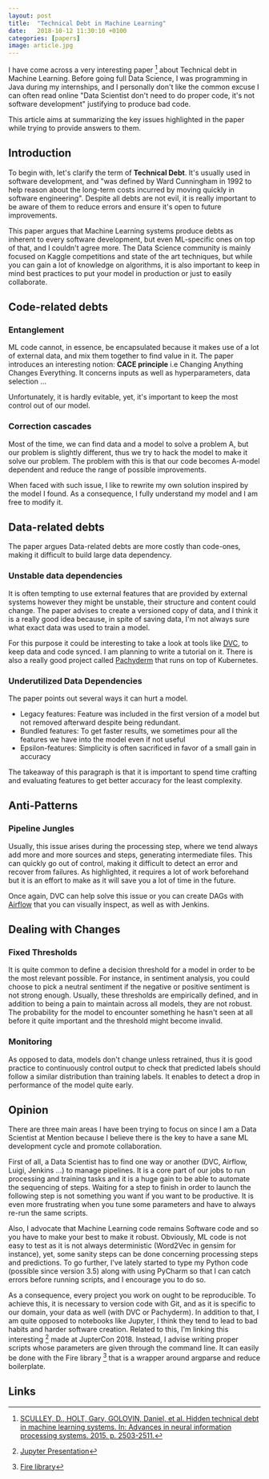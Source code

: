 ```yaml
---
layout: post
title:  "Technical Debt in Machine Learning"
date:   2018-10-12 11:30:10 +0100
categories: [papers]
image: article.jpg
---
```


I have come across a very interesting paper [^1] about Technical debt in Machine Learning. 
Before going full Data Science, I was programming in Java during my internships, and I personally don't like the common excuse I can often read online "Data Scientist don't need to do proper code, it's not software development" justifying to produce bad code. 

This article aims at summarizing the key issues highlighted in the paper while trying to provide answers to them.

## Introduction

To begin with, let's clarify the term of **Technical Debt**. It's usually used in software development, and "was defined by Ward Cunningham in 1992 to help reason about the long-term costs incurred by moving quickly in software engineering". Despite all debts are not evil, it is really important to be aware of them to reduce errors and ensure it's open to future improvements.

This paper argues that Machine Learning systems produce debts as inherent to every software development, but even ML-specific ones on top of that, and I couldn't agree more. The Data Science community is mainly focused on Kaggle competitions and state of the art techniques, but while you can gain a lot of knowledge on algorithms, it is also important to keep in mind best practices to put your model in production or just to easily collaborate.

## Code-related debts

### Entanglement

ML code cannot, in essence, be encapsulated because it makes use of a lot of external data, and mix them together to find value in it. The paper introduces an interesting notion: **CACE principle** i.e Changing Anything Changes Everything. It concerns inputs as well as hyperparameters, data selection ...

Unfortunately, it is hardly evitable, yet, it's important to keep the most control out of our model.

### Correction cascades

Most of the time, we can find data and a model to solve a problem A, but our problem is slightly different, thus we try to hack the model to make it solve our problem. The problem with this is that our code becomes A-model dependent and reduce the range of possible improvements. 

When faced with such issue, I like to rewrite my own solution inspired by the model I found. As a consequence, I fully understand my model and I am free to modify it.

## Data-related debts

The paper argues Data-related debts are more costly than code-ones, making it difficult to build large data dependency.

### Unstable data dependencies

It is often tempting to use external features that are provided by external systems however they might be unstable, their structure and content could change. The paper advises to create a versioned copy of data, and I think it is a really good idea because, in spite of saving data, I'm not always sure what exact data was used to train a model. 

For this purpose it could be interesting to take a look at tools like [DVC](https://dvc.org/), to keep data and code synced. I am planning to write a tutorial on it. There is also a really good project called [Pachyderm](http://www.pachyderm.io/) that runs on top of Kubernetes.

### Underutilized Data Dependencies

The paper points out several ways it can hurt a model.

- Legacy features: Feature was included in the first version of a model but not removed afterward despite being redundant.
- Bundled features: To get faster results, we sometimes pour all the features we have into the model even if not useful
- Epsilon-features: Simplicity is often sacrificed in favor of a small gain in accuracy

The takeaway of this paragraph is that it is important to spend time crafting and evaluating features to get better accuracy for the least complexity.

## Anti-Patterns

### Pipeline Jungles

Usually, this issue arises during the processing step, where we tend always add more and more sources and steps, generating intermediate files. This can quickly go out of control, making it difficult to detect an error and recover from failures. As highlighted, it requires a lot of work beforehand but it is an effort to make as it will save you a lot of time in the future.

Once again, DVC can help solve this issue or you can create DAGs with [Airflow](https://airflow.apache.org/) that you can visually inspect, as well as with Jenkins.

## Dealing with Changes

### Fixed Thresholds

It is quite common to define a decision threshold for a model in order to be the most relevant possible. For instance, in sentiment analysis, you could choose to pick a neutral sentiment if the negative or positive sentiment is not strong enough. Usually, these thresholds are empirically defined, and in addition to being a pain to maintain across all models, they are not robust. The probability for the model to encounter something he hasn't seen at all before it quite important and the threshold might become invalid.

### Monitoring

As opposed to data, models don't change unless retrained, thus it is good practice to continuously control output to check that predicted labels should follow a similar distribution than training labels. It enables to detect a drop in performance of the model quite early.

## Opinion

There are three main areas I have been trying to focus on since I am a Data Scientist at Mention because I believe there is the key to have a sane ML development cycle and promote collaboration.

First of all, a Data Scientist has to find one way or another (DVC, Airflow, Luigi, Jenkins ...) to manage pipelines. It is a core part of our jobs to run processing and training tasks and it is a huge gain to be able to automate the sequencing of steps. Waiting for a step to finish in order to launch the following step is not something you want if you want to be productive. It is even more frustrating when you tune some parameters and have to always re-run the same scripts.

Also, I advocate that Machine Learning code remains Software code and so you have to make your best to make it robust. Obviously, ML code is not easy to test as it is not always deterministic (Word2Vec in gensim for instance), yet, some sanity steps can be done concerning processing steps and predictions. To go further, I've lately started to type my Python code (possible since version 3.5) along with using PyCharm so that I can catch errors before running scripts, and I encourage you to do so.

As a consequence, every project you work on ought to be reproducible. To achieve this, it is necessary to version code with Git, and as it is specific to our domain, your data as well (with DVC or Pachyderm). In addition to that, I am quite opposed to notebooks like Jupyter, I think they tend to lead to bad habits and harder software creation. Related to this, I'm linking this interesting [^2]  made at JupterCon 2018. Instead, I advise writing proper scripts whose parameters are given through the command line. It can easily be done with the Fire library [^3] that is a wrapper around argparse and reduce boilerplate.

## Links

[^1]: [SCULLEY, D., HOLT, Gary, GOLOVIN, Daniel, et al. Hidden technical debt in machine learning systems. In: Advances in neural information processing systems. 2015. p. 2503-2511.](https://papers.nips.cc/paper/5656-hidden-technical-debt-in-machine-learning-systems.pdf)
[^2]: [Jupyter Presentation](https://docs.google.com/presentation/d/1n2RlMdmv1p25Xy5thJUhkKGvjtV-dkAIsUXP-AL4ffI/edit#slide=id.g362da58057_0_1)
[^3]: [Fire library](https://github.com/google/python-fire)